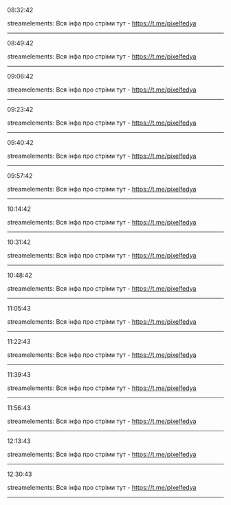 08:32:42

streamelements: Вся інфа про стріми тут - https://t.me/pixelfedya

---

08:49:42

streamelements: Вся інфа про стріми тут - https://t.me/pixelfedya

---

09:06:42

streamelements: Вся інфа про стріми тут - https://t.me/pixelfedya

---

09:23:42

streamelements: Вся інфа про стріми тут - https://t.me/pixelfedya

---

09:40:42

streamelements: Вся інфа про стріми тут - https://t.me/pixelfedya

---

09:57:42

streamelements: Вся інфа про стріми тут - https://t.me/pixelfedya

---

10:14:42

streamelements: Вся інфа про стріми тут - https://t.me/pixelfedya

---

10:31:42

streamelements: Вся інфа про стріми тут - https://t.me/pixelfedya

---

10:48:42

streamelements: Вся інфа про стріми тут - https://t.me/pixelfedya

---

11:05:43

streamelements: Вся інфа про стріми тут - https://t.me/pixelfedya

---

11:22:43

streamelements: Вся інфа про стріми тут - https://t.me/pixelfedya

---

11:39:43

streamelements: Вся інфа про стріми тут - https://t.me/pixelfedya

---

11:56:43

streamelements: Вся інфа про стріми тут - https://t.me/pixelfedya

---

12:13:43

streamelements: Вся інфа про стріми тут - https://t.me/pixelfedya

---

12:30:43

streamelements: Вся інфа про стріми тут - https://t.me/pixelfedya

---

